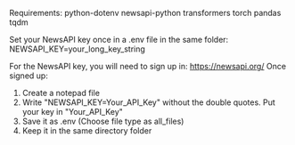 Requirements:
    python-dotenv
    newsapi-python
    transformers
    torch
    pandas
    tqdm

Set your NewsAPI key once in a .env file in the same folder:
    NEWSAPI_KEY=your_long_key_string

For the NewsAPI key, you will need to sign up in: https://newsapi.org/
Once signed up:
1. Create a notepad file
2. Write "NEWSAPI_KEY=Your_API_Key" without the double quotes. Put your key in "Your_API_Key"
3. Save it as .env (Choose file type as all_files)
4. Keep it in the same directory folder
